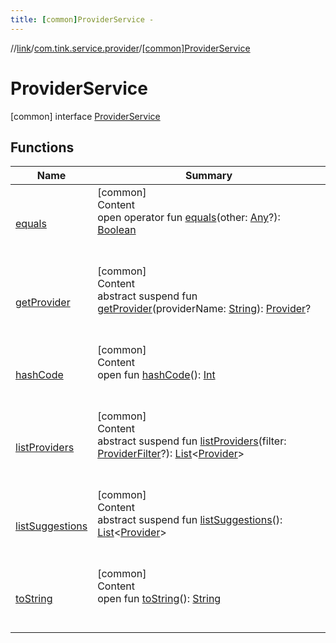 ```yaml
---
title: [common]ProviderService -
---
```

//[link](../../index.md)/[com.tink.service.provider](../index.md)/[[common]ProviderService](index.md)



# ProviderService  
 [common] interface [ProviderService](index.md)   


## Functions  
  
|  Name|  Summary| 
|---|---|
| <a name="kotlin/Any/equals/#kotlin.Any?/PointingToDeclaration/"></a>[equals](../../com.tink.service.user/[common]-user-profile-service-impl/index.md#%5Bkotlin%2FAny%2Fequals%2F%23kotlin.Any%3F%2FPointingToDeclaration%2F%5D%2FFunctions%2F1647702525)| <a name="kotlin/Any/equals/#kotlin.Any?/PointingToDeclaration/"></a>[common]  <br>Content  <br>open operator fun [equals](../../com.tink.service.user/[common]-user-profile-service-impl/index.md#%5Bkotlin%2FAny%2Fequals%2F%23kotlin.Any%3F%2FPointingToDeclaration%2F%5D%2FFunctions%2F1647702525)(other: [Any](https://kotlinlang.org/api/latest/jvm/stdlib/kotlin/-any/index.html)?): [Boolean](https://kotlinlang.org/api/latest/jvm/stdlib/kotlin/-boolean/index.html)  <br><br><br>
| <a name="com.tink.service.provider/ProviderService/getProvider/#kotlin.String/PointingToDeclaration/"></a>[getProvider](get-provider.md)| <a name="com.tink.service.provider/ProviderService/getProvider/#kotlin.String/PointingToDeclaration/"></a>[common]  <br>Content  <br>abstract suspend fun [getProvider](get-provider.md)(providerName: [String](https://kotlinlang.org/api/latest/jvm/stdlib/kotlin/-string/index.html)): [Provider](../../com.tink.model.provider/[common]-provider/index.md)?  <br><br><br>
| <a name="kotlin/Any/hashCode/#/PointingToDeclaration/"></a>[hashCode](../../com.tink.service.user/[common]-user-profile-service-impl/index.md#%5Bkotlin%2FAny%2FhashCode%2F%23%2FPointingToDeclaration%2F%5D%2FFunctions%2F1647702525)| <a name="kotlin/Any/hashCode/#/PointingToDeclaration/"></a>[common]  <br>Content  <br>open fun [hashCode](../../com.tink.service.user/[common]-user-profile-service-impl/index.md#%5Bkotlin%2FAny%2FhashCode%2F%23%2FPointingToDeclaration%2F%5D%2FFunctions%2F1647702525)(): [Int](https://kotlinlang.org/api/latest/jvm/stdlib/kotlin/-int/index.html)  <br><br><br>
| <a name="com.tink.service.provider/ProviderService/listProviders/#com.tink.service.provider.ProviderFilter?/PointingToDeclaration/"></a>[listProviders](list-providers.md)| <a name="com.tink.service.provider/ProviderService/listProviders/#com.tink.service.provider.ProviderFilter?/PointingToDeclaration/"></a>[common]  <br>Content  <br>abstract suspend fun [listProviders](list-providers.md)(filter: [ProviderFilter](../[common]-provider-filter/index.md)?): [List](https://kotlinlang.org/api/latest/jvm/stdlib/kotlin.collections/-list/index.html)<[Provider](../../com.tink.model.provider/[common]-provider/index.md)>  <br><br><br>
| <a name="com.tink.service.provider/ProviderService/listSuggestions/#/PointingToDeclaration/"></a>[listSuggestions](list-suggestions.md)| <a name="com.tink.service.provider/ProviderService/listSuggestions/#/PointingToDeclaration/"></a>[common]  <br>Content  <br>abstract suspend fun [listSuggestions](list-suggestions.md)(): [List](https://kotlinlang.org/api/latest/jvm/stdlib/kotlin.collections/-list/index.html)<[Provider](../../com.tink.model.provider/[common]-provider/index.md)>  <br><br><br>
| <a name="kotlin/Any/toString/#/PointingToDeclaration/"></a>[toString](../../com.tink.service.user/[common]-user-profile-service-impl/index.md#%5Bkotlin%2FAny%2FtoString%2F%23%2FPointingToDeclaration%2F%5D%2FFunctions%2F1647702525)| <a name="kotlin/Any/toString/#/PointingToDeclaration/"></a>[common]  <br>Content  <br>open fun [toString](../../com.tink.service.user/[common]-user-profile-service-impl/index.md#%5Bkotlin%2FAny%2FtoString%2F%23%2FPointingToDeclaration%2F%5D%2FFunctions%2F1647702525)(): [String](https://kotlinlang.org/api/latest/jvm/stdlib/kotlin/-string/index.html)  <br><br><br>

